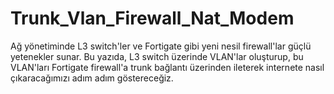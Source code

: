 # Trunk_Vlan_Firewall_Nat_Modem
Ağ yönetiminde L3 switch'ler ve Fortigate gibi yeni nesil firewall'lar güçlü yetenekler sunar. Bu yazıda, L3 switch üzerinde VLAN'lar oluşturup, bu VLAN'ları Fortigate firewall'a trunk bağlantı üzerinden ileterek internete nasıl çıkaracağımızı adım adım göstereceğiz.
